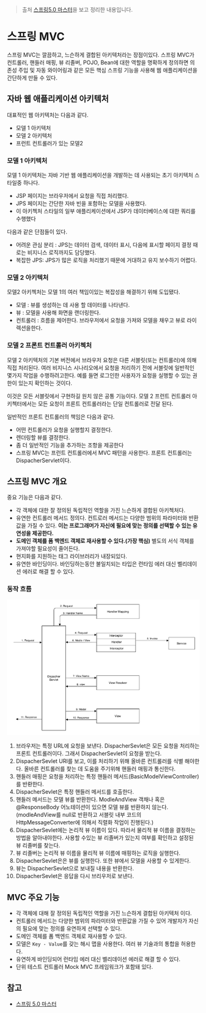 > 출처 [스프링5.0 마스터](http://www.kyobobook.co.kr/product/detailViewKor.laf?ejkGb=KOR&mallGb=KOR&barcode=9791161751825&orderClick=LAG&Kc=)을 보고 정리한 내용입니다.

# 스프링 MVC
스프링 MVC는 깔끔하고, 느슨하게 결합된 아키텍처라는 장점이있다. 스프링 MVC가 컨트롤러, 핸들러 매핑, 뷰 리졸버, POJO, Bean에 대한 역할을 명확하게 정의하면 의존성 주입 및 자동 와이어링과 같은 모든 핵심 스프링 기능을 사용해 웹 애플리케이션을 간단하게 만들 수 있다. 

## 자바 웹 애플리케이션 아키텍처

대표적인 웹 아키텍처는 다음과 같다.

* 모델 1 아키텍처
* 모델 2 아키텍처
* 프런트 컨트롤러가 있는 모델2


### 모델 1 아키텍처 
모델 1 아키텍처는 자바 기반 웹 애플리케이션을 개발하는 데 사용되는 초기 아키텍처 스타일중 하나다.

* JSP 페이지는 브라우저에서 요청을 직접 처리했다.
* JPS 페이지는 간단한 자바 빈을 포함하는 모델을 사용했다.
* 이 아키첵처 스타일의 일부 애플리케이션에서 JSP가 데이터베이스에 대한 쿼리를 수행했다

다음과 같은 단점들이 있다.
* 어려운 관심 분리 : JPS는 데이터 검색, 데이터 표시, 다음에 표시할 페이지 결정 때로는 비지니스 로직까지도 담당했다.
* 복잡한 JPS: JPS가 많은 로직을 처리했기 때문에 거대하고 유지 보수하기 어렵다.

### 모델 2 아키텍처 
모델2 아키첵처는 모델 1의 여러 책임이있는 복잡성을 해결하기 위해 도입됐다.

* 모델 : 뷰를 생성하는 데 사용 할 데이터를 나타낸다.
* 뷰 : 모델을 사용해 화면을 랜더링한다.
* 컨트롤러 : 흐름을 제어한다. 브라우저에서 요청을 가져와 모델을 채우고 뷰로 라이렉션을한다.

### 모델 2 프론트 컨트롤러 아키첵처
모델 2 아키텍처의 기본 버전에서 브라우저 요청은 다른 서블릿(또는 컨트롤러)에 의해 직접 처리된다. 여러 비지니스 시나리오에서 요청을 처리하기 전에 서블릿에 일반적인 몇가지 작업을 수행하려고한다. 예를 들면 로그인한 사용자가 요청을 실행할 수 있는 권한이 있는지 확인하는 것이다.

이것은 모든 서블릿에서 구현하길 원치 않은 공통 기능이다. 모델 2 프런트 컨트롤러 아키첵터에서는 모든 요청이 프론트 컨트롤러라는 단일 컨트롤러로 전달 된다. 

일반적인 프론트 컨트롤러의 책임은 다음과 같다.
* 어떤 컨트롤러가 요청을 실행할지 결정한다.
* 렌더링할 뷰를 결정한다.
* 좀 더 일반적인 기능을 추가하는 조항을 제공한다
* 스프링 MVC는 프런트 컨트롤러에서 MVC 패턴을 사용한다. 프론트 컨트롤러는 DispacherServlet이다. 


## 스프링 MVC 개요
중요 기능은 다음과 같다.
* 각 객체에 대한 잘 정의된 독립적인 역할을 가진 느슨하게 결합된 아키첵처다.
* 유연한 컨트롤러 메서드 정의다. 컨트로러 메서드는 다양한 범위의 파라미터와 반환값을 가질 수 있다. **이는 프로그래머가 자신에 필요에 맞는 정의를 선택할 수 있는 유연성을 제공한다.**
* **도메인 객체를 폼 백엔드 객체로 재사용할 수 있다.(가장 핵심)** 별도의 서식 객체를 가져야할 필요성이 줄어든다.
* 현지화를 지원하는 태그 라이브러리가 내장되있다.
* 유연한 바인딩이다. 바인딩하는동안 불일치되는 타입은 런타임 에러 대신 벨리데이션 에러로 해결 할 수 있다.

### 동작 흐름

![spring-mvc-flow](/assets/spring-mvc-flow.png)

1. 브라우저는 특정 URL에 요청을 보낸다. DispacherSevlet은 모든 요청을 처리하는 프론트 컨트롤러이다. 그래서 DispacherSevlet이 요청을 받는다.
2. DispacherSevlet URI를 보고, 이를 처리하기 위해 올바른 컨트롤러를 식별 해야한다. 올바른 컨트롤러를 찾는 데 도움을 주기위해 핸들러 매핑과 통신한다.
3. 핸들러 매핑은 요청을 처리하는 특정 핸들러 메서드(BasicModelViewController)를 반롼한다.
4. DispacherSevlet은 특정 핸들러 메서드를 호출한다.
5. 핸들러 메서드는 모델 뷰를 반환한다. ModleAndView 객채나 혹은 @ResponseBody 어노테이션이 있으면 모델 뷰를 반환하지 않는다.(modleAndView를 null로 반환하고 서블릿 내부 코드의 HttpMessageConverter에 의해서 직렬화 작업이 진행된다.)
6. DispacherSevlet에는 논리적 뷰 이름이 있다. 따라서 물리적 뷰 이름을 결정하는 방법을 알아내야한다. 사용할 수있는 뷰 리졸버가 있는지 여부를 확인하고 설정된 뷰 리졸버를 찾는다.
7. 뷰 리졸버는 논리적 뷰 이름을 물리적 뷰 이름에 매핑하는 로직을 실행한다.
8. DispacherSevlet은은 뷰를 실행한다. 또한 뷰에서 모델을 사용할 수 있게한다.
9. 뷰는 DispacherSevlet으로 보내질 내용을 반환한다.
10. DispacherSevlet은 응답을 다시 브리우저로 보낸다.



## MVC 주요 기능
* 각 객체에 대해 잘 정의된 독립적인 역할을 가진 느슨하게 결합된 아키텍처 이다.
* 컨트롤러 메서드는 다양한 범위의 파라미터와 반환값을 가질 수 있어 개발자가 자신의 필요에 맞는 정의를 유연하게 선택할 수 있다.
* 도메인 객체를 폼 백엔드 객체로 재사용할 수 있다.
* 모델은 `Key - Value`를 갖는 해시 맵을 사용한다. 여러 뷰 기술과의 통합을 허용한다.
* 유연하게 바인딩되어 런타임 에러 대신 벨리데이션 에러로 해결 할 수 있다.
* 단위 테스트 컨트롤러 Mock MVC 프레임워크가 포함돼 있다.


## 참고
* [스프링 5.0 마스터](http://acornpub.co.kr/book/mastering-spring-5.0)